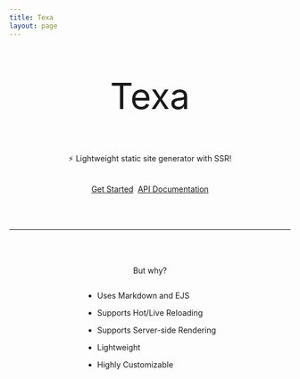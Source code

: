 ```yaml
---
title: Texa
layout: page
---
```


<p class="thick" style="font-size: 4rem; text-align: center;">
    Texa
</p>

<p style="text-align: center;">
    ⚡ Lightweight static site generator with SSR!
</p>

<div style="margin: 2rem 0 4rem 0; display: flex; justify-content: center; gap: 0.5rem;">
    <a href="<% base %>installation" class="h6 bold button">Get Started</a>
    <a href="<% base %>api/index" class="h6 bold button">API Documentation</a>
</div>

<hr>

<p class="h4 bold" style="margin-top: 4rem !important; text-align: center;">
    But why?
</p>

<div style="display: table; margin: 0 auto;">
    <ul>
        <li><p>Uses Markdown and EJS</p></li>
        <li><p>Supports Hot/Live Reloading</p></li>
        <li><p>Supports Server-side Rendering</p></li>
        <li><p>Lightweight</p></li>
        <li><p>Highly Customizable</p></li>
    </ul>
</div>
